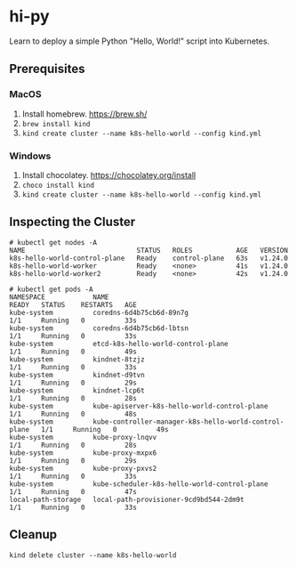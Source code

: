 # hi-py

Learn to deploy a simple Python "Hello, World!" script into Kubernetes.

## Prerequisites

### MacOS

1. Install homebrew. https://brew.sh/
1. `brew install kind`
1. `kind create cluster --name k8s-hello-world --config kind.yml`

### Windows

1. Install chocolatey. https://chocolatey.org/install
1. `choco install kind`
1. `kind create cluster --name k8s-hello-world --config kind.yml`

## Inspecting the Cluster

```
# kubectl get nodes -A
NAME                            STATUS   ROLES           AGE   VERSION
k8s-hello-world-control-plane   Ready    control-plane   63s   v1.24.0
k8s-hello-world-worker          Ready    <none>          41s   v1.24.0
k8s-hello-world-worker2         Ready    <none>          42s   v1.24.0
```

```
# kubectl get pods -A
NAMESPACE            NAME                                                    READY   STATUS    RESTARTS   AGE
kube-system          coredns-6d4b75cb6d-89n7g                                1/1     Running   0          33s
kube-system          coredns-6d4b75cb6d-lbtsn                                1/1     Running   0          33s
kube-system          etcd-k8s-hello-world-control-plane                      1/1     Running   0          49s
kube-system          kindnet-8tzjz                                           1/1     Running   0          33s
kube-system          kindnet-d9tvn                                           1/1     Running   0          29s
kube-system          kindnet-lcp6t                                           1/1     Running   0          28s
kube-system          kube-apiserver-k8s-hello-world-control-plane            1/1     Running   0          48s
kube-system          kube-controller-manager-k8s-hello-world-control-plane   1/1     Running   0          49s
kube-system          kube-proxy-lnqvv                                        1/1     Running   0          28s
kube-system          kube-proxy-mxpx6                                        1/1     Running   0          29s
kube-system          kube-proxy-pxvs2                                        1/1     Running   0          33s
kube-system          kube-scheduler-k8s-hello-world-control-plane            1/1     Running   0          47s
local-path-storage   local-path-provisioner-9cd9bd544-2dm9t                  1/1     Running   0          33s
```


## Cleanup

`kind delete cluster --name k8s-hello-world`
